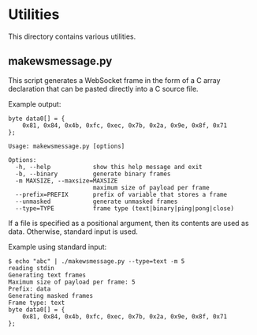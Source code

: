 Utilities
=========

This directory contains various utilities.

makewsmessage.py
----------------

This script generates a WebSocket frame in the form of a C array declaration
that can be pasted directly into a C source file.

Example output:

	byte data0[] = {
		0x81, 0x84, 0x4b, 0xfc, 0xec, 0x7b, 0x2a, 0x9e, 0x8f, 0x71 
	};

	Usage: makewsmessage.py [options]

	Options:
	  -h, --help            show this help message and exit
	  -b, --binary          generate binary frames
	  -m MAXSIZE, --maxsize=MAXSIZE
		                    maximum size of payload per frame
	  --prefix=PREFIX       prefix of variable that stores a frame
	  --unmasked            generate unmasked frames
	  --type=TYPE           frame type (text|binary|ping|pong|close)

If a file is specified as a positional argument, then its contents are
used as data. Otherwise, standard input is used.

Example using standard input:

	$ echo "abc" | ./makewsmessage.py --type=text -m 5
	reading stdin
	Generating text frames
	Maximum size of payload per frame: 5
	Prefix: data
	Generating masked frames
	Frame type: text
	byte data0[] = {
		0x81, 0x84, 0x4b, 0xfc, 0xec, 0x7b, 0x2a, 0x9e, 0x8f, 0x71 
	};

